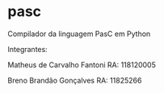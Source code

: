 # pasc
Compilador da linguagem PasC em Python

Integrantes: 

Matheus de Carvalho Fantoni
RA: 118120005

Breno Brandão Gonçalves
RA: 11825266